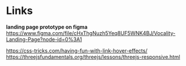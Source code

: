 # Links

__landing page prototype on figma__
https://www.figma.com/file/cHxThgNuzh5Yeq8UF5WNK4BJ/Vocality-Landing-Page?node-id=0%3A1

https://css-tricks.com/having-fun-with-link-hover-effects/
https://threejsfundamentals.org/threejs/lessons/threejs-responsive.html
